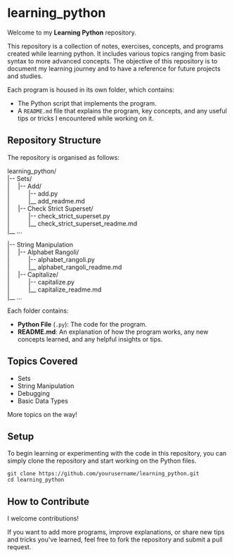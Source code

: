 # learning_python

Welcome to my **Learning Python** repository.

This repository is a collection of notes, exercises, concepts, and programs created while learning python. It includes various topics ranging from basic syntax to more advanced concepts. The objective of this repository is to document my learning journey and to have a reference for future projects and studies.

Each program is housed in its own folder, which contains:
* The Python script that implements the program.
* A `README.md` file that explains the program, key concepts, and any useful tips or tricks I encountered while working on it.

## Repository Structure
The repository is organised as follows:

learning_python/<br>
|-- Sets/<br>
|&nbsp;&nbsp;&nbsp;&nbsp;&nbsp;|-- Add/<br>
|&nbsp;&nbsp;&nbsp;&nbsp;&nbsp;&nbsp;&nbsp;&nbsp;&nbsp;&nbsp;&nbsp;|-- add.py<br>
|&nbsp;&nbsp;&nbsp;&nbsp;&nbsp;&nbsp;&nbsp;&nbsp;&nbsp;&nbsp;&nbsp;|__ add_readme.md<br>
|&nbsp;&nbsp;&nbsp;&nbsp;&nbsp;|-- Check Strict Superset/<br>
|&nbsp;&nbsp;&nbsp;&nbsp;&nbsp;&nbsp;&nbsp;&nbsp;&nbsp;&nbsp;&nbsp;|-- check_strict_superset.py<br>
|&nbsp;&nbsp;&nbsp;&nbsp;&nbsp;&nbsp;&nbsp;&nbsp;&nbsp;&nbsp;&nbsp;|__ check_strict_superset_readme.md<br>
|__ ...

|-- String Manipulation<br>
|&nbsp;&nbsp;&nbsp;&nbsp;&nbsp;|-- Alphabet Rangoli/<br>
|&nbsp;&nbsp;&nbsp;&nbsp;&nbsp;&nbsp;&nbsp;&nbsp;&nbsp;&nbsp;&nbsp;|-- alphabet_rangoli.py<br>
|&nbsp;&nbsp;&nbsp;&nbsp;&nbsp;&nbsp;&nbsp;&nbsp;&nbsp;&nbsp;&nbsp;|__ alphabet_rangoli_readme.md<br>
|&nbsp;&nbsp;&nbsp;&nbsp;&nbsp;|-- Capitalize/<br>
|&nbsp;&nbsp;&nbsp;&nbsp;&nbsp;&nbsp;&nbsp;&nbsp;&nbsp;&nbsp;&nbsp;|-- capitalize.py<br>
|&nbsp;&nbsp;&nbsp;&nbsp;&nbsp;&nbsp;&nbsp;&nbsp;&nbsp;&nbsp;&nbsp;|__ capitalize_readme.md<br>
|__ ...

Each folder contains:

* **Python File** (`.py`): The code for the program.
* **README.md**: An explanation of how the program works, any new concepts learned, and any helpful insights or tips.

## Topics Covered
* Sets
* String Manipulation
* Debugging
* Basic Data Types

More topics on the way!

## Setup
To begin learning or experimenting with the code in this repository, you can simply clone the repository and start working on the Python files.
```
git clone https://github.com/yourusername/learning_python.git
cd learning_python
```

## How to Contribute
I welcome contributions!

If you want to add more programs, improve explanations, or share new tips and tricks you've learned, feel free to fork the repository and submit a pull request.
